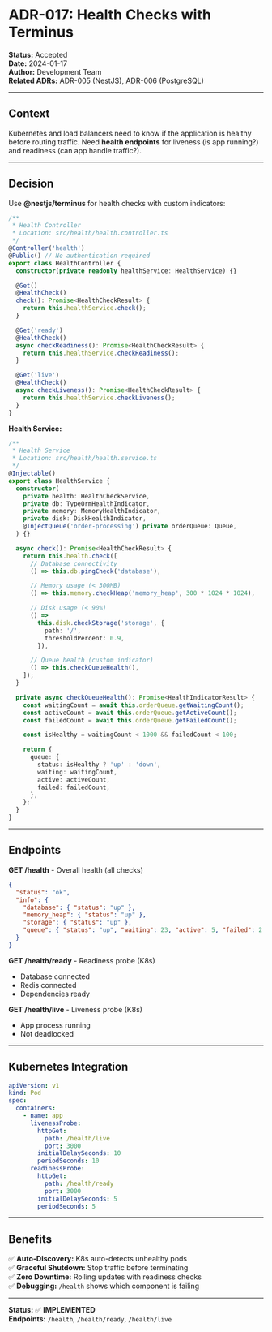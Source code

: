 # ADR-017: Health Checks with Terminus

**Status:** Accepted  
**Date:** 2024-01-17  
**Author:** Development Team  
**Related ADRs:** ADR-005 (NestJS), ADR-006 (PostgreSQL)

---

## Context

Kubernetes and load balancers need to know if the application is healthy before routing traffic. Need **health endpoints** for liveness (is app running?) and readiness (can app handle traffic?).

---

## Decision

Use **@nestjs/terminus** for health checks with custom indicators:

```typescript
/**
 * Health Controller
 * Location: src/health/health.controller.ts
 */
@Controller('health')
@Public() // No authentication required
export class HealthController {
  constructor(private readonly healthService: HealthService) {}

  @Get()
  @HealthCheck()
  check(): Promise<HealthCheckResult> {
    return this.healthService.check();
  }

  @Get('ready')
  @HealthCheck()
  async checkReadiness(): Promise<HealthCheckResult> {
    return this.healthService.checkReadiness();
  }

  @Get('live')
  @HealthCheck()
  async checkLiveness(): Promise<HealthCheckResult> {
    return this.healthService.checkLiveness();
  }
}
```

**Health Service:**

```typescript
/**
 * Health Service
 * Location: src/health/health.service.ts
 */
@Injectable()
export class HealthService {
  constructor(
    private health: HealthCheckService,
    private db: TypeOrmHealthIndicator,
    private memory: MemoryHealthIndicator,
    private disk: DiskHealthIndicator,
    @InjectQueue('order-processing') private orderQueue: Queue,
  ) {}

  async check(): Promise<HealthCheckResult> {
    return this.health.check([
      // Database connectivity
      () => this.db.pingCheck('database'),

      // Memory usage (< 300MB)
      () => this.memory.checkHeap('memory_heap', 300 * 1024 * 1024),

      // Disk usage (< 90%)
      () =>
        this.disk.checkStorage('storage', {
          path: '/',
          thresholdPercent: 0.9,
        }),

      // Queue health (custom indicator)
      () => this.checkQueueHealth(),
    ]);
  }

  private async checkQueueHealth(): Promise<HealthIndicatorResult> {
    const waitingCount = await this.orderQueue.getWaitingCount();
    const activeCount = await this.orderQueue.getActiveCount();
    const failedCount = await this.orderQueue.getFailedCount();

    const isHealthy = waitingCount < 1000 && failedCount < 100;

    return {
      queue: {
        status: isHealthy ? 'up' : 'down',
        waiting: waitingCount,
        active: activeCount,
        failed: failedCount,
      },
    };
  }
}
```

---

## Endpoints

**GET /health** - Overall health (all checks)

```json
{
  "status": "ok",
  "info": {
    "database": { "status": "up" },
    "memory_heap": { "status": "up" },
    "storage": { "status": "up" },
    "queue": { "status": "up", "waiting": 23, "active": 5, "failed": 2 }
  }
}
```

**GET /health/ready** - Readiness probe (K8s)

- Database connected
- Redis connected
- Dependencies ready

**GET /health/live** - Liveness probe (K8s)

- App process running
- Not deadlocked

---

## Kubernetes Integration

```yaml
apiVersion: v1
kind: Pod
spec:
  containers:
    - name: app
      livenessProbe:
        httpGet:
          path: /health/live
          port: 3000
        initialDelaySeconds: 10
        periodSeconds: 10
      readinessProbe:
        httpGet:
          path: /health/ready
          port: 3000
        initialDelaySeconds: 5
        periodSeconds: 5
```

---

## Benefits

✅ **Auto-Discovery:** K8s auto-detects unhealthy pods  
✅ **Graceful Shutdown:** Stop traffic before terminating  
✅ **Zero Downtime:** Rolling updates with readiness checks  
✅ **Debugging:** `/health` shows which component is failing

---

**Status:** ✅ **IMPLEMENTED**  
**Endpoints:** `/health`, `/health/ready`, `/health/live`
